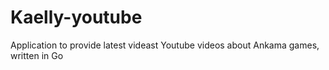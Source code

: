 # Kaelly-youtube

Application to provide latest videast Youtube videos about Ankama games, written in Go

